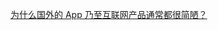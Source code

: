 [为什么国外的 App 乃至互联网产品通常都很简陋？](https://www.zhihu.com/question/46981059/answer/103824268)

[]()

[]()

[]()

[]()

[]()

[]()

[]()

[]()

[]()

[]()

[]()